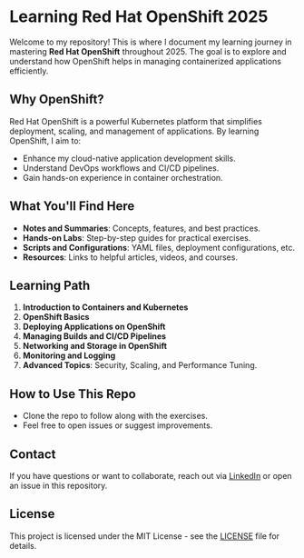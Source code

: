 # Learning Red Hat OpenShift 2025

Welcome to my repository! This is where I document my learning journey in mastering **Red Hat OpenShift** throughout 2025. The goal is to explore and understand how OpenShift helps in managing containerized applications efficiently.

## Why OpenShift?
Red Hat OpenShift is a powerful Kubernetes platform that simplifies deployment, scaling, and management of applications. By learning OpenShift, I aim to:
- Enhance my cloud-native application development skills.
- Understand DevOps workflows and CI/CD pipelines.
- Gain hands-on experience in container orchestration.

## What You'll Find Here
- **Notes and Summaries**: Concepts, features, and best practices.
- **Hands-on Labs**: Step-by-step guides for practical exercises.
- **Scripts and Configurations**: YAML files, deployment configurations, etc.
- **Resources**: Links to helpful articles, videos, and courses.

## Learning Path
1. **Introduction to Containers and Kubernetes**  
2. **OpenShift Basics**  
3. **Deploying Applications on OpenShift**  
4. **Managing Builds and CI/CD Pipelines**  
5. **Networking and Storage in OpenShift**  
6. **Monitoring and Logging**  
7. **Advanced Topics**: Security, Scaling, and Performance Tuning.

## How to Use This Repo
- Clone the repo to follow along with the exercises.
- Feel free to open issues or suggest improvements.

## Contact
If you have questions or want to collaborate, reach out via [LinkedIn](#) or open an issue in this repository.

## License
This project is licensed under the MIT License - see the [LICENSE](LICENSE) file for details.
